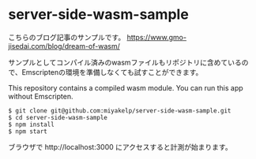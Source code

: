# server-side-wasm-sample

こちらのブログ記事のサンプルです。
https://www.gmo-jisedai.com/blog/dream-of-wasm/

サンプルとしてコンパイル済みのwasmファイルもリポジトリに含めているので、Emscriptenの環境を準備しなくても試すことができます。

This repository contains a compiled wasm module. You can run this app without Emscripten.

```
$ git clone git@github.com:miyakelp/server-side-wasm-sample.git
$ cd server-side-wasm-sample
$ npm install
$ npm start
```

ブラウザで http://localhost:3000 にアクセスすると計測が始まります。
